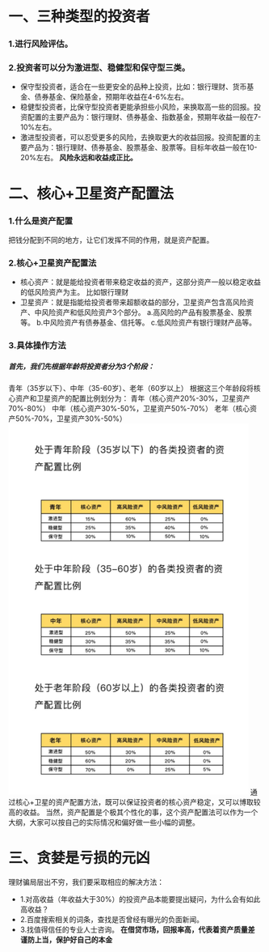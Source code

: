 # 一、三种类型的投资者
### 1.进行风险评估。
### 2.投资者可以分为激进型、稳健型和保守型三类。
- 保守型投资者，适合在一些更安全的品种上投资，比如：银行理财、货币基金、债券基金、保险基金，预期年收益在4-6%左右。
- 稳健型投资者，比保守型投资者更能承担些小风险，来换取高一些的回报。投资配置的主要产品为：银行理财、债券基金、指数基金，预期年收益一般在7-10%左右。
- 激进型投资者，可以忍受更多的风险，去换取更大的收益回报。投资配置的主要产品为：银行理财、债券基金、股票基金、股票等。目标年收益一般在10-20%左右。
**风险永远和收益成正比。**
# 二、核心+卫星资产配置法
### 1.什么是资产配置
把钱分配到不同的地方，让它们发挥不同的作用，就是资产配置。
### 2.核心+卫星资产配置法
- 核心资产：就是能给投资者带来稳定收益的资产，这部分资产一般以稳定收益的低风险资产为主。
比如银行理财
- 卫星资产：就是指能给投资者带来超额收益的部分，卫星资产包含高风险资产、中风险资产和低风险资产3个部分。
a.高风险的产品有股票基金、股票等。
b.中风险资产有债券基金、信托等。
c.低风险资产有银行理财产品等。
### 3.具体操作方法
##### 首先，我们先根据年龄将投资者分为3个阶段：
青年（35岁以下）、中年（35-60岁）、老年（60岁以上）
根据这三个年龄段将核心资产和卫星资产的配置比例划分为：
青年（核心资产20%-30%，卫星资产70%-80%）
中年（核心资产30%-50%，卫星资产50%-70%）
老年（核心资产50%-70%，卫星资产30%-50%）
![资产配置比例.png](/images/a.png)
通过核心+卫星的资产配置方法，既可以保证投资者的核心资产稳定，又可以博取较高的收益。
当然，资产配置是个极其个性化的事，这个资产配置法可以作为一个大纲，大家可以按自己的实际情况和偏好做一些小幅的调整。
# 三、贪婪是亏损的元凶
理财骗局层出不穷，我们要采取相应的解决方法：
- 1.对高收益（年收益大于30%）的投资产品本能要提出疑问，为什么会有如此高收益？
- 2.百度搜索相关的词条，查找是否曾经有曝光的负面新闻。
- 3.找值得信任的专业人士咨询。
**在借贷市场，回报率高，代表着资产质量差**
**谨防上当，保护好自己的本金**

